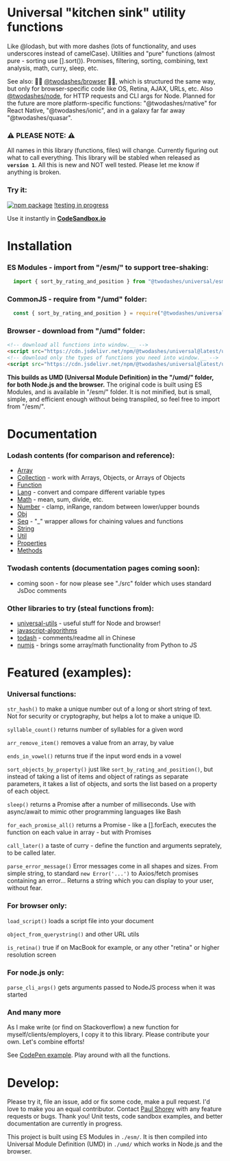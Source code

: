 # Universal "kitchen sink" utility functions

Like @lodash, but with more dashes (lots of functionality, and uses underscores instead of camelCase). Utilities and "pure" functions (almost pure - sorting use [].sort()). Promises, filtering, sorting, combining, text analysis, math, curry, sleep, etc.

See also: 📙🚀 [@twodashes/browser](https://github.com/twodashes/browser) 📙🚀, which is structured the same way, but only for browser-specific code like OS, Retina, AJAX, URLs, etc. Also [@twodashes/node](https://github.com/twodashes/node), for HTTP requests and CLI args for Node. Planned for the future are more platform-specific functions: "@twodashes/rnative" for React Native, "@twodashes/ionic", and in a galaxy far far away "@twodashes/quasar".

### ⚠️ PLEASE NOTE: ⚠️

All names in this library (functions, files) will change. Currently figuring out what to call everything. This library will be stabled when released as **`version 1`**. All this is new and NOT well tested. Please let me know if anything is broken.

### Try it:

[![npm package](https://img.shields.io/npm/v/@twodashes/universal.svg)](https://www.npmjs.com/package/@twodashes/universal) [!testing in progress](coverage/badge-statements.svg)

Use it instantly in **[CodeSandbox.io](https://codesandbox.io/s/twodashes-universal-demo-2r4os)**

# Installation

### ES Modules - import from "/esm/" to support tree-shaking:
```JavaScript
  import { sort_by_rating_and_position } from "@twodashes/universal/esm/sort_strings"
```

### CommonJS - require from "/umd" folder:
```JavaScript
  const { sort_by_rating_and_position } = require("@twodashes/universal/umd/sort_strings")
```

### Browser - download from "/umd" folder:
```html
<!-- download all functions into window.__ -->
<script src="https://cdn.jsdelivr.net/npm/@twodashes/universal@latest/umd/index.js"></script>
<!-- download only the types of functions you need into window.__ -->
<script src="https://cdn.jsdelivr.net/npm/@twodashes/universal@latest/umd/sort_strings.js"></script>
```

**This builds as UMD (Universal Module Definition) in the "/umd/" folder, for both Node.js and the browser.** The original code is built using ES Modules, and is available in "/esm/" folder. It is not minified, but is small, simple, and efficient enough without being transpiled, so feel free to import from "/esm/".


# Documentation

### Lodash contents (for comparison and reference):

- [Array](https://lodash.com/docs/4.17.15#chunk)
- [Collection](https://lodash.com/docs/4.17.15#countBy) - work with Arrays, Objects, or Arrays of Objects
- [Function](https://lodash.com/docs/4.17.15#after)
- [Lang](https://lodash.com/docs/4.17.15#castArray) - convert and compare different variable types
- [Math](https://lodash.com/docs/4.17.15#add) - mean, sum, divide, etc.
- [Number](https://lodash.com/docs/4.17.15#clamp) - clamp, inRange, random between lower/upper bounds
- [Obj](https://lodash.com/docs/4.17.15#assign)
- [Seq](https://lodash.com/docs/4.17.15#lodash) - "\_" wrapper allows for chaining values and functions
- [String](https://lodash.com/docs/4.17.15#camelCase)
- [Util](https://lodash.com/docs/4.17.15#attempt)
- [Properties](https://lodash.com/docs/4.17.15#VERSION)
- [Methods](https://lodash.com/docs/4.17.15#templateSettings-imports-_)

### Twodash contents (documentation pages coming soon):

- coming soon - for now please see "./src" folder which uses standard JsDoc comments

### Other libraries to try (steal functions from):

- [universal-utils](https://github.com/matthiasak/universal-utils#readme) - useful stuff for Node and browser!
- [javascript-algorithms](https://github.com/trekhleb/javascript-algorithms)
- [todash](https://github.com/hannq/todash/tree/master/src) - comments/readme all in Chinese
- [numjs](#) - brings some array/math functionality from Python to JS

# Featured (examples):

### Universal functions:

`str_hash()` to make a unique number out of a long or short string of text. Not for security or cryptography, but helps a lot to make a unique ID.

`syllable_count()` returns number of syllables for a given word

`arr_remove_item()` removes a value from an array, by value

`ends_in_vowel()` returns true if the input word ends in a vowel

`sort_objects_by_property()` just like `sort_by_rating_and_position()`, but instead of taking a list of items and object of ratings as separate parameters, it takes a list of objects, and sorts the list based on a property of each object.

`sleep()` returns a Promise after a number of milliseconds. Use with async/await to mimic other programming languages like Bash

`for_each_promise_all()` returns a Promise - like a [].forEach, executes the function on each value in array - but with Promises

`call_later()` a taste of curry - define the function and arguments seprately, to be called later.

`parse_error_message()` Error messages come in all shapes and sizes. From simple string, to standard `new Error('...')` to Axios/fetch promises containing an error... Returns a string which you can display to your user, without fear.

### For browser only:

`load_script()` loads a script file into your document

`object_from_querystring()` and other URL utils

`is_retina()` true if on MacBook for example, or any other "retina" or higher resolution screen

### For node.js only:

`parse_cli_args()` gets arguments passed to NodeJS process when it was started

### And many more

As I make write (or find on Stackoverflow) a new function for myself/clients/employers, I copy it to this library. Please contribute your own. Let's combine efforts!

See [CodePen example](https://codepen.io/paulshorey/pen/bGweWaB?editors=0012). Play around with all the functions.

# Develop:

Please try it, file an issue, add or fix some code, make a pull request. I'd love to make you an equal contributor. Contact [Paul Shorey](https://paulshorey.com) with any feature requests or bugs. Thank you! Unit tests, code sandbox examples, and better documentation are currently in progress.

This project is built using ES Modules in `./esm/`. It is then compiled into Universal Module Definition (UMD) in `./umd/` which works in Node.js and the browser.
